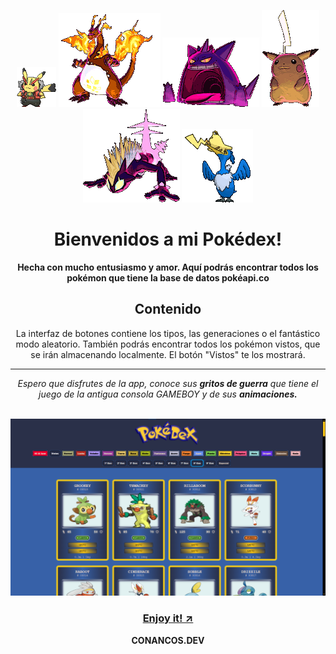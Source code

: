 <div align="center">

![gif animation](./assets/10080.gif) ![gif animation](./assets/10196.gif) ![gif animation](./assets/10202.gif) ![gif animation](./assets/10199.gif) ![gif animation](./assets/10228.gif) ![gif animation](./assets/10183.gif)

  # Bienvenidos a mi Pokédex! 
  
  **Hecha con mucho entusiasmo y amor. Aquí podrás encontrar todos los pokémon que tiene la base de datos pokéapi.co**

  ## Contenido
  
  La interfaz de botones contiene los tipos, las generaciones o el fantástico modo aleatorio. También podrás encontrar todos los pokémon vistos, que se irán almacenando localmente. El botón "Vistos" te los mostrará.
  
  <hr />
  
  
_Espero que disfrutes de la app, conoce sus **gritos de guerra** que tiene el juego de la antigua consola GAMEBOY y de sus **animaciones.**_
  
<br />

  <img alt="imagen portada" src="./assets/img1.png" />

  
  ### [**Enjoy it! ↗**](https://conancos.github.io/mipokedex/)


**CONANCOS.DEV** 

</div>

  
